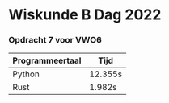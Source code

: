 # Wiskunde B Dag 2022
### Opdracht 7 voor VWO6

| Programmeertaal | Tijd    |
| --------------- |---------|
| Python          | 12.355s |
| Rust            |  1.982s |
